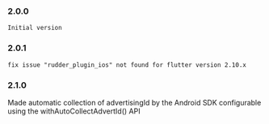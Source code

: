 ### 2.0.0
    Initial version
### 2.0.1
    fix issue "rudder_plugin_ios" not found for flutter version 2.10.x
### 2.1.0
   Made automatic collection of advertisingId by the Android SDK configurable using the withAutoCollectAdvertId() API